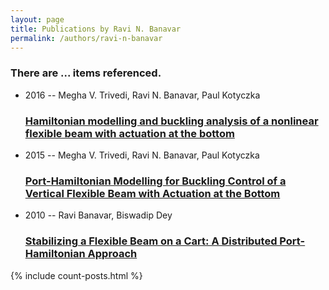 ```yaml
---
layout: page
title: Publications by Ravi N. Banavar
permalink: /authors/ravi-n-banavar
---
```


<h3 id="number-posts">There are ... items referenced.</h3>
<ul class="post-list">
<li><span class='post-meta'>2016 -- Megha V. Trivedi, Ravi N. Banavar, Paul Kotyczka</span><h3><a class='post-link' href="{{ site.baseurl }}/hamiltonian-modelling-and-buckling-analysis-of-a-nonlinear-flexible-beam-with-actuation-at-the-bottom">Hamiltonian modelling and buckling analysis of a nonlinear flexible beam with actuation at the bottom</a></h3></li>
<li><span class='post-meta'>2015 -- Megha V. Trivedi, Ravi N. Banavar, Paul Kotyczka</span><h3><a class='post-link' href="{{ site.baseurl }}/port-hamiltonian-modelling-for-buckling-control-of-a-vertical-flexible-beam-with-actuation-at-the-bottom">Port-Hamiltonian Modelling for Buckling Control of a Vertical Flexible Beam with Actuation at the Bottom</a></h3></li>
<li><span class='post-meta'>2010 -- Ravi Banavar, Biswadip Dey</span><h3><a class='post-link' href="{{ site.baseurl }}/stabilizing-a-flexible-beam-on-a-cart-a-distributed-port-hamiltonian-approach">Stabilizing a Flexible Beam on a Cart: A Distributed Port-Hamiltonian Approach</a></h3></li>

</ul>
{% include count-posts.html %}

